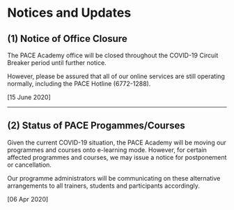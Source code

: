 # Notices and Updates

## (1) Notice of Office Closure

The PACE Academy office will be closed throughout the COVID-19 Circuit Breaker period until further notice.

However, please be assured that all of our online services are still operating normally, including the PACE Hotline (6772-1288).

[15 June 2020]

----------------------

## (2) Status of PACE Progammes/Courses

Given the current COVID-19 situation, the PACE Academy will be moving our programmes and courses onto e-learning mode. However, for certain affected programmes and courses, we may issue a notice for postponement or cancellation.

Our programme administrators will be communicating on these alternative arrangements to all trainers, students and participants accordingly.

[06 Apr 2020]
